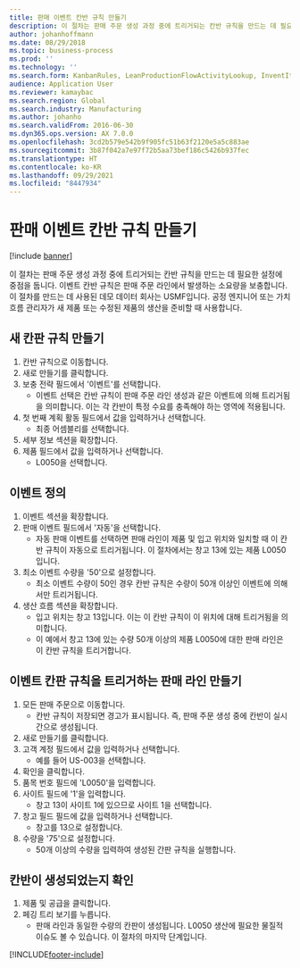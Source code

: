 ```yaml
---
title: 판매 이벤트 칸반 규칙 만들기
description: 이 절차는 판매 주문 생성 과정 중에 트리거되는 칸반 규칙을 만드는 데 필요한 설정에 중점을 둡니다.
author: johanhoffmann
ms.date: 08/29/2018
ms.topic: business-process
ms.prod: ''
ms.technology: ''
ms.search.form: KanbanRules, LeanProductionFlowActivityLookup, InventItemIdLookupSimple, SalesTableListPage, SalesCreateOrder, SalesTable, LeanPeggingTree
audience: Application User
ms.reviewer: kamaybac
ms.search.region: Global
ms.search.industry: Manufacturing
ms.author: johanho
ms.search.validFrom: 2016-06-30
ms.dyn365.ops.version: AX 7.0.0
ms.openlocfilehash: 3cd2b579e542b9f905fc51b63f2120e5a5c883ae
ms.sourcegitcommit: 3b87f042a7e97f72b5aa73bef186c5426b937fec
ms.translationtype: HT
ms.contentlocale: ko-KR
ms.lasthandoff: 09/29/2021
ms.locfileid: "8447934"
---
```

# <a name="create-a-sales-event-kanban-rule"></a>판매 이벤트 칸반 규칙 만들기

[!include [banner](../../includes/banner.md)]

이 절차는 판매 주문 생성 과정 중에 트리거되는 칸반 규칙을 만드는 데 필요한 설정에 중점을 둡니다. 이벤트 칸반 규칙은 판매 주문 라인에서 발생하는 소요량을 보충합니다. 이 절차를 만드는 데 사용된 데모 데이터 회사는 USMF입니다. 공정 엔지니어 또는 가치 흐름 관리자가 새 제품 또는 수정된 제품의 생산을 준비할 때 사용합니다.




## <a name="create-a-new-kanban-rule"></a>새 칸판 규칙 만들기
1. 칸반 규칙으로 이동합니다.
2. 새로 만들기를 클릭합니다.
3. 보충 전략 필드에서 '이벤트'를 선택합니다.
    * 이벤트 선택은 칸반 규칙이 판매 주문 라인 생성과 같은 이벤트에 의해 트리거됨을 의미합니다.   이는 각 칸반이 특정 수요를 충족해야 하는 영역에 적용됩니다.  
4. 첫 번째 계획 활동 필드에서 값을 입력하거나 선택합니다.
    * 최종 어셈블리를 선택합니다.  
5. 세부 정보 섹션을 확장합니다.
6. 제품 필드에서 값을 입력하거나 선택합니다.
    * L0050을 선택합니다.  

## <a name="define-an-event"></a>이벤트 정의
1. 이벤트 섹션을 확장합니다.
2. 판매 이벤트 필드에서 '자동'을 선택합니다.
    * 자동 판매 이벤트를 선택하면 판매 라인이 제품 및 입고 위치와 일치할 때 이 칸반 규칙이 자동으로 트리거됩니다. 이 절차에서는 창고 13에 있는 제품 L0050입니다.  
3. 최소 이벤트 수량을 '50'으로 설정합니다.
    * 최소 이벤트 수량이 50인 경우 칸반 규칙은 수량이 50개 이상인 이벤트에 의해서만 트리거됩니다.  
4. 생산 흐름 섹션을 확장합니다.
    * 입고 위치는 창고 13입니다. 이는 이 칸반 규칙이 이 위치에 대해 트리거됨을 의미합니다.  
    * 이 예에서 창고 13에 있는 수량 50개 이상의 제품 L0050에 대한 판매 라인은 이 칸반 규칙을 트리거합니다.  

## <a name="create-sales-line-to-trigger-event-kanban-rule"></a>이벤트 칸판 규칙을 트리거하는 판매 라인 만들기
1. 모든 판매 주문으로 이동합니다.
    * 칸반 규칙이 저장되면 경고가 표시됩니다. 즉, 판매 주문 생성 중에 칸반이 실시간으로 생성됩니다.  
2. 새로 만들기를 클릭합니다.
3. 고객 계정 필드에서 값을 입력하거나 선택합니다.
    * 예를 들어 US-003을 선택합니다.  
4. 확인을 클릭합니다.
5. 품목 번호 필드에 'L0050'을 입력합니다.
6. 사이트 필드에 '1'을 입력합니다.
    * 창고 13이 사이트 1에 있으므로 사이트 1을 선택합니다.  
7. 창고 필드 필드에 값을 입력하거나 선택합니다.
    * 창고를 13으로 설정합니다.  
8. 수량을 '75'으로 설정합니다.
    * 50개 이상의 수량을 입력하여 생성된 간판 규칙을 실행합니다.  

## <a name="verify-that-kanban-is-created"></a>칸반이 생성되었는지 확인
1. 제품 및 공급을 클릭합니다.
2. 페깅 트리 보기를 누릅니다.
    * 판매 라인과 동일한 수량의 칸판이 생성됩니다. L0050 생산에 필요한 물질적 이슈도 볼 수 있습니다. 이 절차의 마지막 단계입니다.  



[!INCLUDE[footer-include](../../../includes/footer-banner.md)]